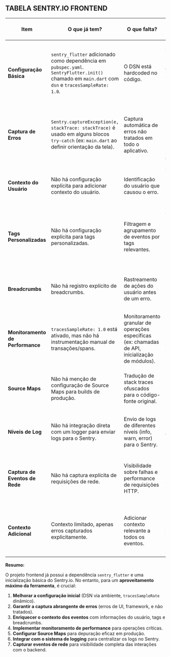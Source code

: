 ## TABELA SENTRY.IO FRONTEND

| Item | O que já tem? | O que falta? | Sugestão para aproveitar o máximo da ferramenta Sentry.io no Frontend |
|---|---|---|---|
| **Configuração Básica** | `sentry_flutter` adicionado como dependência em `pubspec.yaml`. `SentryFlutter.init()` chamado em `main.dart` com `dsn` e `tracesSampleRate: 1.0`. | O DSN está hardcoded no código. | Carregar o DSN de variáveis de ambiente (ex: `dotenv` ou `flutter_dotenv`) para maior segurança e flexibilidade entre ambientes. Reduzir `tracesSampleRate` em produção (ex: `0.1` ou `0.01`) para controlar o volume de dados. |
| **Captura de Erros** | `Sentry.captureException(e, stackTrace: stackTrace)` é usado em alguns blocos `try-catch` (ex: `main.dart` ao definir orientação da tela). | Captura automática de erros não tratados em todo o aplicativo. | Utilizar `SentryFlutter.runApp()` para envolver o `runApp` e capturar automaticamente erros de UI e de thread principal. Implementar `FlutterError.onError` para capturar erros do framework. |
| **Contexto do Usuário** | Não há configuração explícita para adicionar contexto do usuário. | Identificação do usuário que causou o erro. | Após o login do usuário, usar `Sentry.setUser({ id: user.id, email: user.email, username: user.username })` para associar erros a usuários específicos. |
| **Tags Personalizadas** | Não há configuração explícita para tags personalizadas. | Filtragem e agrupamento de eventos por tags relevantes. | Adicionar tags personalizadas (ex: `environment`, `release`, `user_role`, `screen_name`) usando `Sentry.setTag("key", "value")` para melhor organização e análise dos eventos. |
| **Breadcrumbs** | Não há registro explícito de breadcrumbs. | Rastreamento de ações do usuário antes de um erro. | Registrar ações importantes do usuário (navegação, cliques em botões, eventos de rede) como breadcrumbs usando `Sentry.addBreadcrumb()`. |
| **Monitoramento de Performance** | `tracesSampleRate: 1.0` está ativado, mas não há instrumentação manual de transações/spans. | Monitoramento granular de operações específicas (ex: chamadas de API, inicialização de módulos). | Utilizar `Sentry.startTransaction()` e `span.startChild()` para instrumentar operações críticas e obter insights detalhados sobre gargalos de performance. |
| **Source Maps** | Não há menção de configuração de Source Maps para builds de produção. | Tradução de stack traces ofuscados para o código-fonte original. | Configurar o processo de build (ex: CI/CD) para gerar e fazer upload de Source Maps para o Sentry, garantindo que os stack traces sejam legíveis em produção. |
| **Níveis de Log** | Não há integração direta com um logger para enviar logs para o Sentry. | Envio de logs de diferentes níveis (info, warn, error) para o Sentry. | Integrar com um pacote de logging (ex: `logger` ou `logging`) e configurar um transporte Sentry para enviar logs de diferentes níveis. |
| **Captura de Eventos de Rede** | Não há captura explícita de requisições de rede. | Visibilidade sobre falhas e performance de requisições HTTP. | Utilizar a integração HTTP do Sentry (se disponível para `http` ou `dio`) ou instrumentar manualmente as chamadas de API para capturar informações sobre requisições e respostas. |
| **Contexto Adicional** | Contexto limitado, apenas erros capturados explicitamente. | Adicionar contexto relevante a todos os eventos. | Usar `Sentry.setContext("key", { data: value })` para adicionar informações adicionais que podem ser úteis para depuração, como estado da aplicação, configurações, etc. |

**Resumo:**

O projeto frontend já possui a dependência `sentry_flutter` e uma inicialização básica do Sentry.io. No entanto, para um **aproveitamento máximo da ferramenta**, é crucial:

1.  **Melhorar a configuração inicial** (DSN via ambiente, `tracesSampleRate` dinâmico).
2.  **Garantir a captura abrangente de erros** (erros de UI, framework, e não tratados).
3.  **Enriquecer o contexto dos eventos** com informações do usuário, tags e breadcrumbs.
4.  **Implementar monitoramento de performance** para operações críticas.
5.  **Configurar Source Maps** para depuração eficaz em produção.
6.  **Integrar com o sistema de logging** para centralizar os logs no Sentry.
7.  **Capturar eventos de rede** para visibilidade completa das interações com o backend.

